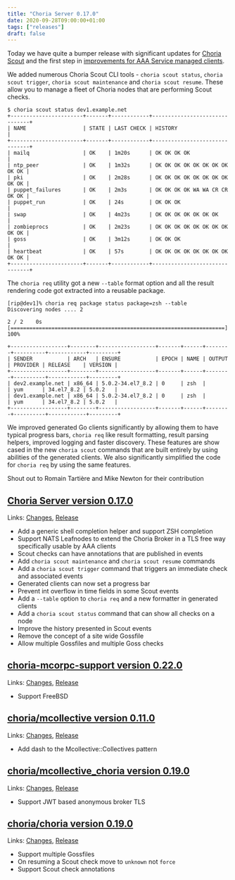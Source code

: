 ```yaml
---
title: "Choria Server 0.17.0"
date: 2020-09-28T09:00:00+01:00
tags: ["releases"]
draft: false
---
```


Today we have quite a bumper release with significant updates for [Choria Scout](https://choria.io/docs/scout/) and
the first step in [improvements for AAA Service managed clients](https://choria.io/blog/post/2020/09/13/aaa_improvements/).

We added numerous Choria Scout CLI tools - `choria scout status`, `choria scout trigger`, `choria scout maintenance`
and `choria scout resume`.  These allow you to manage a fleet of Choria nodes that are performing Scout checks.

```nohighlight
$ choria scout status dev1.example.net
+-----------------------+-------+------------+-------------------------------+
| NAME                  | STATE | LAST CHECK | HISTORY                       |
+-----------------------+-------+------------+-------------------------------+
| mailq                 | OK    | 1m20s      | OK OK OK OK                   |
| ntp_peer              | OK    | 1m32s      | OK OK OK OK OK OK OK OK OK OK |
| pki                   | OK    | 2m28s      | OK OK OK OK OK OK OK OK OK OK |
| puppet_failures       | OK    | 2m3s       | OK OK OK OK WA WA CR CR OK OK |
| puppet_run            | OK    | 24s        | OK OK OK                      |
| swap                  | OK    | 4m23s      | OK OK OK OK OK OK OK          |
| zombieprocs           | OK    | 2m23s      | OK OK OK OK OK OK OK OK OK OK |
| goss                  | OK    | 3m12s      | OK OK OK                      |
| heartbeat             | OK    | 57s        | OK OK OK OK OK OK OK OK OK OK |
+-----------------------+-------+------------+-------------------------------+
```

The `choria req` utility got a new `--table` format option and all the result rendering code got extracted into a 
reusable package.

```nohighlight
[rip@dev1]% choria req package status package=zsh --table
Discovering nodes .... 2

2 / 2    0s [====================================================================] 100%

+------------------+--------+------------------+-------+------+--------+----------+------------+---------+
| SENDER           | ARCH   | ENSURE           | EPOCH | NAME | OUTPUT | PROVIDER | RELEASE    | VERSION |
+------------------+--------+------------------+-------+------+--------+----------+------------+---------+
| dev2.example.net | x86_64 | 5.0.2-34.el7_8.2 | 0     | zsh  |        | yum      | 34.el7_8.2 | 5.0.2   |
| dev1.example.net | x86_64 | 5.0.2-34.el7_8.2 | 0     | zsh  |        | yum      | 34.el7_8.2 | 5.0.2   |
+------------------+--------+------------------+-------+------+--------+----------+------------+---------+
```

We improved generated Go clients significantly by allowing them to have typical progress bars, `choria req` like result
formatting, result parsing helpers, improved logging and faster discovery.  These features are show cased in the new 
`choria scout` commands that are built entirely by using abilities of the generated clients. We also significantly 
simplified the code for `choria req` by using the same features.
   
Shout out to Romain Tartière and Mike Newton for their contribution

<!--more-->
## [Choria Server version 0.17.0](https://github.com/choria-io/go-choria)

Links: [Changes](https://github.com/choria-io/go-choria/compare/v0.16.0...v0.17.0), [Release](https://github.com/choria-io/go-choria/releases/tag/v0.17.0)

 * Add a generic shell completion helper and support ZSH completion                                       
 * Support NATS Leafnodes to extend the Choria Broker in a TLS free way specifically usable by AAA clients
 * Scout checks can have annotations that are published in events                                         
 * Add `choria scout maintenance` and `choria scout resume` commands                                      
 * Add a `choria scout trigger` command that triggers an immediate check and associated events            
 * Generated clients can now set a progress bar                                                           
 * Prevent int overflow in time fields in some Scout events                                               
 * Add a `--table` option to `choria req` and a new formatter in generated clients                        
 * Add a `choria scout status` command that can show all checks on a node                                 
 * Improve the history presented in Scout events                                                          
 * Remove the concept of a site wide Gossfile                                                             
 * Allow multiple Gossfiles and multiple Goss checks                                                      

## [choria-mcorpc-support version 0.22.0](https://rubygems.org/gems/choria-mcorpc-support)

Links: [Changes](https://github.com/choria-io/mcorpc-ruby-support/compare/2.21.1...2.22.0), [Release](https://rubygems.org/gems/choria-mcorpc-support/versions/2.22.0)

 * Support FreeBSD

## [choria/mcollective version 0.11.0](https://forge.puppet.com/choria/choria)

Links: [Changes](https://github.com/choria-io/puppet-mcollective/compare/0.10.5...0.11.0), [Release](https://forge.puppet.com/choria/mcollective/0.11.0/changelog)

 * Add dash to the Mcollective::Collectives pattern

## [choria/mcollective_choria version 0.19.0](https://forge.puppet.com/choria/mcollective_choria)

Links: [Changes](https://github.com/choria-io/mcollective-choria/compare/0.18.0...0.19.0), [Release](https://forge.puppet.com/choria/mcollective_choria/0.19.0/readme)

 * Support JWT based anonymous broker TLS

## [choria/choria version 0.19.0](https://forge.puppet.com/choria/choria)

Links: [Changes](https://github.com/choria-io/puppet-choria/compare/0.18.0...0.19.0), [Release](https://forge.puppet.com/choria/choria/0.19.0/readme)

 * Support multiple Gossfiles
 * On resuming a Scout check move to `unknown` not `force`
 * Support Scout check annotations
